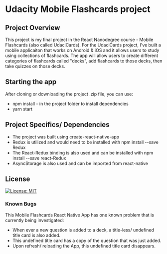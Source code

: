 # Udacity Mobile Flashcards project

## Project Overview
This project is my final project in the React Nanodegree course - Mobile Flashcards (also called UdaciCards).
For the UdaciCards project, I've built a mobile applicaiton that works on Android & iOS and it allows users to study using collections of flashcards. The app will allow users to create different categories of flashcards called "decks", add flashcards to those decks, then take quizzes on those decks.

## Starting the app
After cloning or downloading the project .zip file, you can use:
* npm install - in the project folder to install dependencies
* yarn start

## Project Specifics/ Dependencies
* The project was built using create-react-native-app
* Redux is utilized and would need to be installed with npm install --save Redux
* The React-Redux binding is also used and can be installed with npm install --save react-Redux
* AsyncStorage is also used and can be imported from react-native

## License
[![License: MIT](https://img.shields.io/badge/License-MIT-yellow.svg)](https://opensource.org/licenses/MIT)

### Known Bugs
This Mobile Flashcards React Native App has one known problem that is currently being investigated:
* When ever a new question is added to a deck, a title-less/ undefined title card is also added.
* This undefined title card has a copy of the question that was just added.
* Upon refresh/ reloading the App, this undefined title card disappears.
